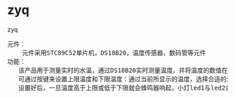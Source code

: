 # zyq
zyq
<pre>
元件：
    元件采用STC89C52单片机，DS18B20，温度传感器，数码管等元件
功能：
   该产品用于测量实时的水温，通过DS18B20实时测量温度，并将温度的数值在数码管上显示，测温的范围在-55度到125度。
   可通过按键来设置上限温度和下限温度：通过当前所显示的温度，选择合适的温度范围，通过key1来设置上下限的增加，H代表着上限，L代表着下限；key2来设置上下限的减小，HL同样代表；key3用来切换正常温度，上限与下限的显示，分别用flag0,flag1,flag2 来表示。
   设置好后，一旦温度高于上限或低于下限就会蜂鸣器响起，小灯led1与led2会分别闪烁。再次调整上下限就会停止。
</pre>

